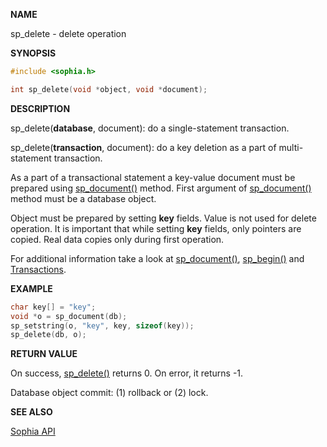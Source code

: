 
**NAME**

sp\_delete - delete operation

**SYNOPSIS**

```C
#include <sophia.h>

int sp_delete(void *object, void *document);
```

**DESCRIPTION**

sp\_delete(**database**, document): do a single-statement transaction.

sp\_delete(**transaction**, document): do a key deletion as a part of multi-statement transaction.

As a part of a transactional statement a key-value document must be prepared using
[sp\_document()](../api/sp_document.md) method. First argument of [sp\_document()](../api/sp_document.md)
method must be a database object.

Object must be prepared by setting **key** fields. Value is not used for delete operation.
It is important that while setting **key** fields, only pointers are copied. Real
data copies only during first operation.

For additional information take a look at [sp\_document()](sp_document.md), [sp\_begin()](sp_begin.md)
and [Transactions](../crud/transactions.md).

**EXAMPLE**

```C
char key[] = "key";
void *o = sp_document(db);
sp_setstring(o, "key", key, sizeof(key));
sp_delete(db, o);
```

**RETURN VALUE**

On success, [sp\_delete()](sp_delete.md) returns 0. On error, it returns -1.

Database object commit: (1) rollback or (2) lock.

**SEE ALSO**

[Sophia API](../tutorial/api.md)

